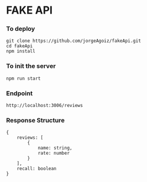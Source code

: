 # FAKE API

### To deploy
```
git clone https://github.com/jorgeAgoiz/fakeApi.git
cd fakeApi
npm install
```

### To init the server
`npm run start`

### Endpoint
`http://localhost:3006/reviews`

### Response Structure
```
{
    reviews: [
        {
            name: string,
            rate: number
        }
    ],
    recall: boolean
}
```